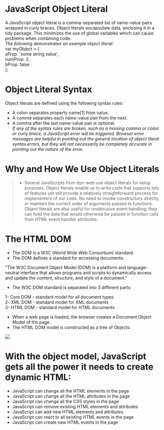 # **JavaScript Object Literal**
A JavaScript object literal is a comma-separated list of name-value pairs wrapped in curly braces. Object literals encapsulate data, enclosing it in a tidy package. This minimizes the use of global variables which can cause problems when combining code.  
_The following demonstrates an example object literal:_  
var myObject = {  
    sProp: 'some string value',  
    numProp: 2,  
    bProp: false  
};

# Object Literal Syntax
Object literals are defined using the following syntax rules:  

+ A colon separates property name[1] from value.
+ A comma separates each name-value pair from the next.
+ A comma after the last name-value pair is optional.  
_If any of the syntax rules are broken, such as a missing comma or colon or curly brace, a JavaScript error will be triggered. Browser error messages are helpful in pointing out the general location of object literal syntax errors, but they will not necessarily be completely accurate in pointing out the nature of the error._
# Why and How We Use Object Literals
>+ Several JavaScripts from dyn-web use object literals for setup purposes. Object literals enable us to write code that supports lots of features yet still provide a relatively straightforward process for implementers of our code. No need to invoke constructors directly or maintain the correct order of arguments passed to functions. Object literals are also useful for unobtrusive event handling; they can hold the data that would otherwise be passed in function calls from HTML event handler attributes.  
# The HTML DOM
+ The DOM is a W3C (World Wide Web Consortium) standard.
+ The DOM defines a standard for accessing documents:

"The W3C Document Object Model (DOM) is a platform and language-neutral interface that allows programs and scripts to dynamically access and update the content, structure, and style of a document."
+ The W3C DOM standard is separated into 3 different parts:  

1- Core DOM - standard model for all document types  
2- XML DOM - standard model for XML documents  
3- HTML DOM - standard model for HTML documents  
+ When a web page is loaded, the browser creates a Document Object Model of the page.  
+ The HTML DOM model is constructed as a tree of Objects:

<img src="https://www.w3schools.com/js/pic_htmltree.gif">

# With the object model, JavaScript gets all the power it needs to create dynamic HTML:

+ JavaScript can change all the HTML elements in the page
+ JavaScript can change all the HTML attributes in the page
+ JavaScript can change all the CSS styles in the page
+ JavaScript can remove existing HTML elements and attributes
+ JavaScript can add new HTML elements and attributes
+ JavaScript can react to all existing HTML events in the page
+ JavaScript can create new HTML events in the page